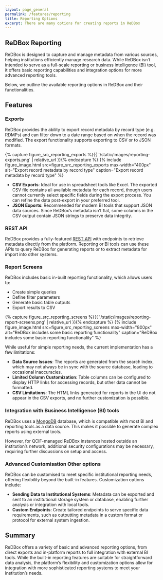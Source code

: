 ```yaml
---
layout: page_general
permalink: /features/reporting
title: Reporting Options
excerpt: There are many options for creating reports in ReDBox
---
```


## ReDBox Reporting

ReDBox is designed to capture and manage metadata from various sources, 
helping institutions efficiently manage research data.
While ReDBox isn’t intended to serve as a full-scale reporting or business intelligence (BI) tool, 
it offers basic reporting capabilities and integration options for more advanced reporting tools.

Below, we outline the available reporting options in ReDBox and their functionalities.

## Features

### Exports

ReDBox provides the ability to export record metadata by record type (e.g. RDMPs) and can
filter down to a date range based on when the record was modified.
The export functionality supports exporting to CSV or to JSON formats.

{% capture figure_src_reporting_exports %}{{ '/static/images/reporting-exports.png' | relative_url }}{% endcapture %}
{% include figure_image.html 
src=figure_src_reporting_exports
max-width="400px"
alt="Export record metadata by record type"
caption="Export record metadata by record type"
%}


- **CSV Exports**: Ideal for use in spreadsheet tools like Excel. 
  The exported CSV file contains all available metadata for each record, 
  though users cannot currently select specific fields during the export process.
  You can refine the data post-export in your preferred tool.
- **JSON Exports**: Recommended for modern BI tools that support JSON data sources.
  Since ReDBox’s metadata isn’t flat, some columns in the CSV output contain JSON strings to preserve data integrity.

### REST API

ReDBox provides a fully-featured
[REST API](https://redbox-mint.github.io/redbox-portal/additional-documentation/rest-api.html)
with endpoints to retrieve metadata directly from the platform.
Reporting or BI tools can use these APIs to query ReDBox for generating reports or 
to extract metadata for import into other systems.

### Report Screens

ReDBox includes basic in-built reporting functionality, which allows users to:

- Create simple queries
- Define filter parameters
- Generate basic table outputs
- Export results to CSV

{% capture figure_src_reporting_screens %}{{ '/static/images/reporting-report-screens.png' | relative_url }}{% endcapture %}
{% include figure_image.html
src=figure_src_reporting_screens
max-width="800px"
alt="ReDBox includes some basic reporting functionality"
caption="ReDBox includes some basic reporting functionality"
%}

While useful for simple reporting needs, the current implementation has a few limitations:

- **Data Source Issues**: The reports are generated from the search index, 
  which may not always be in sync with the source database, leading to occasional inaccuracies.
- **Limited Column Customization**: Table columns can be configured to display HTTP links for 
  accessing records, but other data cannot be formatted.
- **CSV Limitations**: The HTML links generated for reports in the UI do not appear in the
  CSV exports, and no further customization is possible.

### Integration with Business Intelligence (BI) tools

ReDBox uses a 
[MongoDB](https://www.mongodb.com/)
database, which is compatible with most BI and reporting tools as a data source.
This makes it possible to generate complex reports using external tools.

However, for QCIF-managed ReDBox instances hosted outside an institution’s network, 
additional security configurations may be necessary, requiring further discussions on setup and access.

### Advanced Customisation Other options

ReDBox can be customised to meet specific institutional reporting needs, 
offering flexibility beyond the built-in features. Customization options include:

- **Sending Data to Institutional Systems**: Metadata can be exported and sent to an institutional storage system or 
  database, enabling further analysis or integration with local tools.
- **Custom Endpoints**: Create tailored endpoints to serve specific data requirements, such as outputting 
  metadata in a custom format or protocol for external system ingestion.

## Summary

ReDBox offers a variety of basic and advanced reporting options, 
from direct exports and in-platform reports to full integration with external BI tools.
While the built-in reporting features are suitable for straightforward data analysis, 
the platform’s flexibility and customization options allow for integration with more 
sophisticated reporting systems to meet your institution’s needs.
